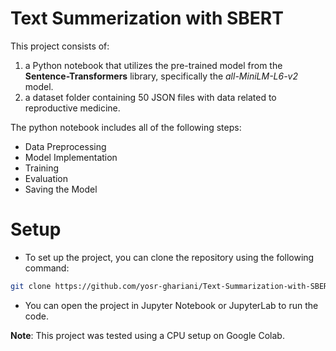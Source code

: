 # Text Summerization with SBERT

This project consists of:

1. a Python notebook that utilizes the pre-trained model from the **Sentence-Transformers** library, specifically the *all-MiniLM-L6-v2* model.
2. a dataset folder containing 50 JSON files with data related to reproductive medicine.

The python notebook includes all of the following steps:

* Data Preprocessing
* Model Implementation
* Training
* Evaluation
* Saving the Model

# Setup 
* To set up the project, you can clone the repository using the following command:
```bash
git clone https://github.com/yosr-ghariani/Text-Summarization-with-SBERT
```

* You can open the project in Jupyter Notebook or JupyterLab to run the code. 

**Note**: This project was tested using a CPU setup on Google Colab.
